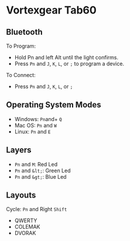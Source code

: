 # Vortexgear Tab60

## Bluetooth
To Program:
- Hold Pn and left Alt until the light confirms.
- Press `Pn` and `J`, `K`, `L`, or `;` to program a device.

To Connect:
- Press `Pn` and `J`, `K`, `L`, or `;`

## Operating System Modes
- Windows: `Pn`and+ `Q`
- Mac OS: `Pn` and `W`
- Linux: `Pn` and `E`

## Layers
- `Pn` and `M`: Red Led
- `Pn` and `&lt;`: Green Led
- `Pn` and `&gt;`: Blue Led

## Layouts
Cycle: `Pn` and Right `Shift`
- QWERTY
- COLEMAK
- DVORAK